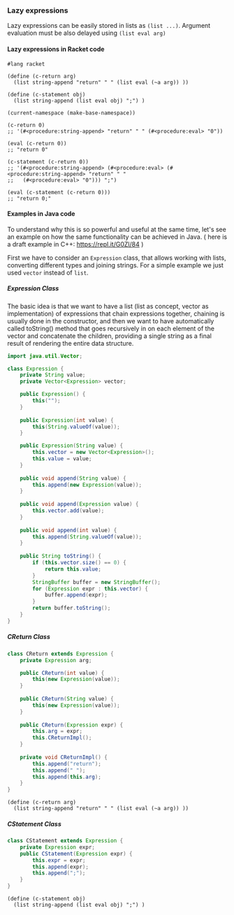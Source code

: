
### Lazy expressions

Lazy expressions can be easily stored in lists as `(list ...)`. Argument evaluation must be also delayed using `(list eval arg)`

#### Lazy expressions in Racket code

```racket
#lang racket

(define (c-return arg)
  (list string-append "return" " " (list eval (~a arg)) ))

(define (c-statement obj)
  (list string-append (list eval obj) ";") )

(current-namespace (make-base-namespace))

(c-return 0)
;; '(#<procedure:string-append> "return" " " (#<procedure:eval> "0"))

(eval (c-return 0))
;; "return 0"

(c-statement (c-return 0))
;; '(#<procedure:string-append> (#<procedure:eval> (#<procedure:string-append> "return" " " 
;;   (#<procedure:eval> "0"))) ";")

(eval (c-statement (c-return 0)))
;; "return 0;"
```

#### Examples in Java code

To understand why this is so powerful and useful at the same time, let's see an example on how the same functionality can be achieved in Java. ( here is a draft example in C++: https://repl.it/G0Zl/84 )

First we have to consider an `Expression` class, that allows working with lists, converting different types and joining strings. For a simple example we just used `vector` instead of `list`.

##### Expression Class

The basic idea is that we want to have a list (list as concept, vector as implementation) of expressions that chain expressions together, chaining is usually done in the constructor, and then we want to have automatically called toString() method that goes recursively in on each element of the vector and concatenate the children, providing a single string as a final result of rendering the entire data structure.

```java
import java.util.Vector;

class Expression {
    private String value;
    private Vector<Expression> vector;

    public Expression() {
        this("");
    }
    
    public Expression(int value) {
        this(String.valueOf(value));
    }

    public Expression(String value) {
        this.vector = new Vector<Expression>();
        this.value = value;
    }
    
    public void append(String value) {
        this.append(new Expression(value));
    }
    
    public void append(Expression value) {
        this.vector.add(value);
    }
    
    public void append(int value) {
        this.append(String.valueOf(value));
    }
    
    public String toString() {
        if (this.vector.size() == 0) {
            return this.value;
        }
        StringBuffer buffer = new StringBuffer();
        for (Expression expr : this.vector) {
            buffer.append(expr); 
        }
        return buffer.toString();
    }
}
```

##### CReturn Class

```java
class CReturn extends Expression {
    private Expression arg;

    public CReturn(int value) {
        this(new Expression(value));
    }
    
    public CReturn(String value) {
        this(new Expression(value));
    }
    
    public CReturn(Expression expr) {
        this.arg = expr;
        this.CReturnImpl();
    }
    
    private void CReturnImpl() {
        this.append("return");
        this.append(" ");
        this.append(this.arg);
    }
}
```

```racket
(define (c-return arg)
  (list string-append "return" " " (list eval (~a arg)) ))

```

##### CStatement Class

```java
class CStatement extends Expression {
    private Expression expr;
    public CStatement(Expression expr) {
        this.expr = expr;
        this.append(expr);
        this.append(";");
    }
}
```

```racket
(define (c-statement obj)
  (list string-append (list eval obj) ";") )
```
